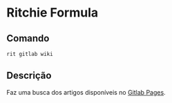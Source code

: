 # Ritchie Formula

## Comando

```bash
rit gitlab wiki
```

## Descrição

Faz uma busca dos artigos disponíveis no [Gitlab Pages](https://cardoso-thiago.gitlab.io/site-antora-demo/main).